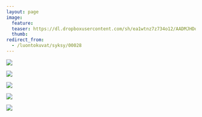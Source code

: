 ```yaml
---
layout: page
image:
  feature:
  teaser: https://dl.dropboxusercontent.com/sh/ea1wtnz7z734o12/AADMJHDofoEeVzi_w8UxwRJ6a/luontokuvat/syksy/3/DS37868-245px.jpg
  thumb:
redirect_from:
  - /luontokuvat/syksy/00028
---
```


[![](https://dl.dropboxusercontent.com/sh/ea1wtnz7z734o12/AAAhenDN50kLa6B-NsGp9eP_a/luontokuvat/syksy/3/DS37912-800px.jpg)](https://dl.dropboxusercontent.com/sh/ea1wtnz7z734o12/AACNiTiSwBOMp6d8FPc3Ygvda/luontokuvat/syksy/3/DS37912.jpg)

[![](https://dl.dropboxusercontent.com/sh/ea1wtnz7z734o12/AAAkmrnPXCArzKgFqYuI819ma/luontokuvat/syksy/3/DS37913-800px.jpg)](https://dl.dropboxusercontent.com/sh/ea1wtnz7z734o12/AAAN04WMsdio86Q4DBgPxHrJa/luontokuvat/syksy/3/DS37913.jpg)

[![](https://dl.dropboxusercontent.com/sh/ea1wtnz7z734o12/AABj5wFLYZmIXEjzZ7CGzubja/luontokuvat/syksy/3/DS37868-800px.jpg)](https://dl.dropboxusercontent.com/sh/ea1wtnz7z734o12/AAD3oZg8XIzkgrBgdbX1OVvna/luontokuvat/syksy/3/DS37868.jpg)

[![](https://dl.dropboxusercontent.com/sh/ea1wtnz7z734o12/AACxvTfWFpuaSz7_l_2uztVUa/luontokuvat/syksy/3/DS38175-800px.jpg)](https://dl.dropboxusercontent.com/sh/ea1wtnz7z734o12/AAAhUGFQjNSX8sF7bc_QK2oKa/luontokuvat/syksy/3/DS38175.jpg)

[![](https://dl.dropboxusercontent.com/sh/ea1wtnz7z734o12/AAC4ZDSCiez8HdsYYbUoOl3Ra/luontokuvat/syksy/3/DS38179-800px.jpg)](https://dl.dropboxusercontent.com/sh/ea1wtnz7z734o12/AABmJUJxxvZGfnL1ikw4SfqEa/luontokuvat/syksy/3/DS38179.jpg)
